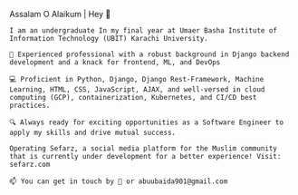 Assalam O Alaikum | Hey 👋

    I am an undergraduate In my final year at Umaer Basha Institute of Information Technology (UBIT) Karachi University.

    🚀 Experienced professional with a robust background in Django backend development and a knack for frontend, ML, and DevOps

    💻 Proficient in Python, Django, Django Rest-Framework, Machine Learning, HTML, CSS, JavaScript, AJAX, and well-versed in cloud computing (GCP), containerization, Kubernetes, and CI/CD best practices.

    🔍 Always ready for exciting opportunities as a Software Engineer to apply my skills and drive mutual success.

    Operating Sefarz, a social media platform for the Muslim community that is currently under development for a better experience! Visit: sefarz.com

    📫 You can get in touch by 👋 or abuubaida901@gmail.com
